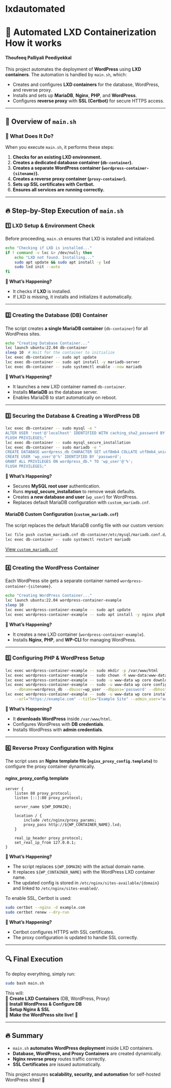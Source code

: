 # lxdautomated
 
# 🚀 Automated LXD Containerization How it works
#### Thoufeeq Palliyali Peediyekkal

This project automates the deployment of **WordPress** using **LXD containers**. The automation is handled by `main.sh`, which:

- Creates and configures **LXD containers** for the database, WordPress, and reverse proxy.
- Installs and sets up **MariaDB**, **Nginx**, **PHP**, and **WordPress**.
- Configures **reverse proxy** with **SSL (Certbot)** for secure HTTPS access.

---

## 📝 Overview of `main.sh`

### **📌 What Does It Do?**

When you execute `main.sh`, it performs these steps:

1. **Checks for an existing LXD environment.**
2. **Creates a dedicated database container (`db-container`).**
3. **Creates a separate WordPress container (`wordpress-container-{sitename}`).**
4. **Creates a reverse proxy container (`proxy-container`).**
5. **Sets up SSL certificates with Certbot.**
6. **Ensures all services are running correctly.**

---

## 🔥 Step-by-Step Execution of `main.sh`

### **1️⃣ LXD Setup & Environment Check**

Before proceeding, `main.sh` ensures that LXD is installed and initialized.

```bash
echo "Checking if LXD is installed..."
if ! command -v lxc &> /dev/null; then
    echo "LXD not found. Installing..."
    sudo apt update && sudo apt install -y lxd
    sudo lxd init --auto
fi
```

**🔹 What’s Happening?**

- It checks if **LXD** is installed.
- If LXD is missing, it installs and initializes it automatically.

---

### **2️⃣ Creating the Database (DB) Container**

The script creates **a single MariaDB container** (`db-container`) for all WordPress sites.

```bash
echo "Creating Database Container..."
lxc launch ubuntu:22.04 db-container
sleep 10  # Wait for the container to initialize
lxc exec db-container -- sudo apt update
lxc exec db-container -- sudo apt install -y mariadb-server
lxc exec db-container -- sudo systemctl enable --now mariadb
```

**🔹 What’s Happening?**

- It launches a new LXD container named `db-container`.
- Installs **MariaDB** as the database server.
- Enables MariaDB to start automatically on reboot.

---

### **3️⃣ Securing the Database & Creating a WordPress DB**

```bash
lxc exec db-container -- sudo mysql -e "
ALTER USER 'root'@'localhost' IDENTIFIED WITH caching_sha2_password BY 'password';
FLUSH PRIVILEGES;"
lxc exec db-container -- sudo mysql_secure_installation
lxc exec db-container -- sudo mariadb -e "
CREATE DATABASE wordpress_db CHARACTER SET utf8mb4 COLLATE utf8mb4_unicode_520_ci;
CREATE USER 'wp_user'@'%' IDENTIFIED BY 'password';
GRANT ALL PRIVILEGES ON wordpress_db.* TO 'wp_user'@'%';
FLUSH PRIVILEGES;"
```

**🔹 What’s Happening?**

- Secures **MySQL root user** authentication.
- Runs **mysql_secure_installation** to remove weak defaults.
- Creates **a new database and user** (`wp_user`) for WordPress.
- Replaces default MariaDB configuration with `custom_mariadb.cnf`.

#### **MariaDB Custom Configuration (`custom_mariadb.cnf`)**

The script replaces the default MariaDB config file with our custom version:

```bash
lxc file push custom_mariadb.cnf db-container/etc/mysql/mariadb.conf.d/50-server.cnf
lxc exec db-container -- sudo systemctl restart mariadb
```

[View `custom_mariadb.cnf`](https://github.com/thxnlo/lxdautomated/blob/main/custom_mariadb.cnf)

---

### **4️⃣ Creating the WordPress Container**

Each WordPress site gets a separate container named `wordpress-container-{sitename}`.

```bash
echo "Creating WordPress Container..."
lxc launch ubuntu:22.04 wordpress-container-example
sleep 10
lxc exec wordpress-container-example -- sudo apt update
lxc exec wordpress-container-example -- sudo apt install -y nginx php8.3-fpm php8.3-mysql wp-cli
```

**🔹 What’s Happening?**

- It creates a new LXD container (`wordpress-container-example`).
- Installs **Nginx**, **PHP**, and **WP-CLI** for managing WordPress.

---

### **5️⃣ Configuring PHP & WordPress Setup**

```bash
lxc exec wordpress-container-example -- sudo mkdir -p /var/www/html
lxc exec wordpress-container-example -- sudo chown -R www-data:www-data /var/www/html
lxc exec wordpress-container-example -- sudo -u www-data wp core download --path=/var/www/html
lxc exec wordpress-container-example -- sudo -u www-data wp core config --path=/var/www/html \
    --dbname=wordpress_db --dbuser=wp_user --dbpass='password' --dbhost=db-container.lxd
lxc exec wordpress-container-example -- sudo -u www-data wp core install --path=/var/www/html \
    --url="https://example.com" --title="Example Site" --admin_user="admin" --admin_password="password" --admin_email="admin@example.com"
```

**🔹 What’s Happening?**

- It **downloads WordPress** inside `/var/www/html`.
- Configures WordPress with **DB credentials**.
- Installs WordPress with **admin credentials**.

---

### **6️⃣ Reverse Proxy Configuration with Nginx**

The script uses an **Nginx template file (`nginx_proxy_config.template`)** to configure the proxy container dynamically.

#### **nginx_proxy_config.template**

```nginx
server {
    listen 80 proxy_protocol;
    listen [::]:80 proxy_protocol;

    server_name ${WP_DOMAIN};

    location / {
        include /etc/nginx/proxy_params;
        proxy_pass http://${WP_CONTAINER_NAME}.lxd;
    }

    real_ip_header proxy_protocol;
    set_real_ip_from 127.0.0.1;
}
```

**🔹 What’s Happening?**

- The script replaces `${WP_DOMAIN}` with the actual domain name.
- It replaces `${WP_CONTAINER_NAME}` with the WordPress LXD container name.
- The updated config is stored in `/etc/nginx/sites-available/{domain}` and linked to `/etc/nginx/sites-enabled/`.

To enable SSL, Certbot is used:

```bash
sudo certbot --nginx -d example.com
sudo certbot renew --dry-run
```

**🔹 What’s Happening?**

- Certbot configures HTTPS with SSL certificates.
- The proxy configuration is updated to handle SSL correctly.

---

## 🔍 Final Execution

To deploy everything, simply run:

```bash
sudo bash main.sh
```

This will:  
💚 **Create LXD Containers** (DB, WordPress, Proxy)  
💚 **Install WordPress & Configure DB**  
💚 **Setup Nginx & SSL**  
💚 **Make the WordPress site live!** 🎉

---

## 🔥 Summary

- `main.sh` **automates WordPress deployment** inside LXD containers.
- **Database, WordPress, and Proxy Containers** are created dynamically.
- **Nginx reverse proxy** routes traffic correctly.
- **SSL Certificates** are issued automatically.

This project ensures **scalability, security, and automation** for self-hosted WordPress sites! 🚀